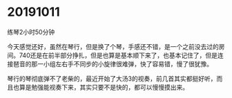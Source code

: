 # 20191011

练琴2小时50分钟

今天感觉还好，虽然在琴行，但是换了个琴，手感还不错，是一个之前没去过的房间。740还是在前半部分挣扎，但是也算是基本顺下来了，也基本记住了，但是连接琶音的那一小组左右手不同步的小旋律很难弹，快了容易错，慢了很犹豫。

琴行的琴彻底弹不了老柴的，最近开始了大汤3的视奏，前几首其实都挺好听，而且也算是勉强能视奏下来，其实只要不是快的，都可以慢慢摸出来。
